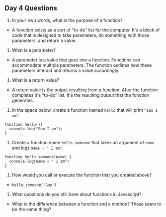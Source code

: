 ## Day 4 Questions

1. In your own words, what is the purpose of a function?
  + A function exists as a sort of "to-do" list for the computer. It's a block of code that is designed to take parameters, do something with those parameters, and return a value.
1. What is a parameter?
  + A parameter is a value that goes into a function. Functions can accommodate multiple parameters. The function outlines how these parameters interact and returns a value accordingly.
1. What is a return value?
 + A return value is the output resulting from a function. After the function completes it's "to-do" list, it's the resulting output that the function generates.
1. In the space below, create a function named `hello` that will print `"Sam I am"`.
```
function hello(){
  console.log("Sam I am");
}
```
1. Create a function name `hello_someone` that takes an argument of `name` and logs `name + " I am"`.
```
function hello_someone(name) {
  console.log(name + " I am")
}
```
1. How would you call or execute the function that you created above?
+ `hello_someone("Guy")`

1. What questions do you still have about functions in Javascript?
+ What is the difference between a function and a method? These seem to be the same thing?
